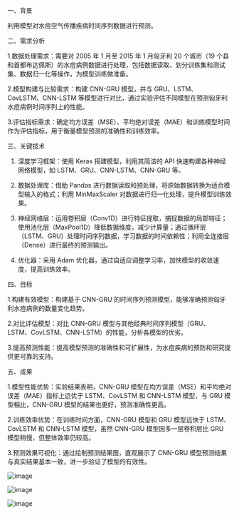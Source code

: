 一、背景

利用模型对水痘空气传播疾病时间序列数据进行预测。

二、需求分析

1.数据处理需求：需要对 2005 年 1 月至 2015 年 1 月匈牙利 20 个城市（19 个县和首都布达佩斯）的水痘病例数据进行处理，包括数据读取、划分训练集和测试集、数据归一化等操作，为模型训练做准备。

2.模型构建与比较需求：构建 CNN-GRU 模型，并与 GRU、LSTM、CovLSTM、CNN-LSTM 等模型进行对比，通过实验评估不同模型在预测匈牙利水痘病例时间序列上的性能。

3.评估指标需求：确定均方误差（MSE）、平均绝对误差（MAE）和训练模型时间作为评估指标，用于衡量模型预测的准确性和训练效率。

三、关键技术

1. 深度学习框架：使用 Keras 搭建模型，利用其简洁的 API 快速构建各种神经网络模型，如 LSTM、GRU、CNN-LSTM、CNN-GRU 等。
   
3. 数据处理库：借助 Pandas 进行数据读取和预处理，将原始数据转换为适合模型输入的格式；利用 MinMaxScaler 对数据进行归一化处理，提升模型训练效果。
   
5. 神经网络层：运用卷积层（Conv1D）进行特征提取，捕捉数据的局部特征；使用池化层（MaxPool1D）降低数据维度，减少计算量；通过循环层（LSTM、GRU）处理时间序列数据，学习数据的时间依赖性；利用全连接层（Dense）进行最终的预测输出。
   
7. 优化器：采用 Adam 优化器，通过自适应调整学习率，加快模型的收敛速度，提高训练效率。
   
四、目标

1.构建有效模型：构建基于 CNN-GRU 的时间序列预测模型，能够准确预测匈牙利水痘病例的数量变化趋势。

2.对比评估模型：对比 CNN-GRU 模型与其他经典时间序列模型（GRU、LSTM、CovLSTM、CNN-LSTM）的性能，分析各模型的优劣。

3.提高预测性能：提高模型预测的准确性和可扩展性，为水痘疾病的预防和研究提供更可靠的支持。

五、成果

1.模型性能优势：实验结果表明，CNN-GRU 模型在均方误差（MSE）和平均绝对误差（MAE）指标上远优于 LSTM、CovLSTM 和 CNN-LSTM 模型，与 GRU 模型相比，CNN-GRU 模型的结果也更好，预测准确性更高。

2.训练效率优势：在训练时间方面，CNN-GRU 模型和 GRU 模型远快于 LSTM、CovLSTM 和 CNN-LSTM 模型，虽然 CNN-GRU 模型因多一层卷积层比 GRU 模型稍慢，但整体效率仍较高。

3.预测效果可视化：通过绘制预测结果图，直观展示了 CNN-GRU 模型预测结果与真实结果基本一致，进一步验证了模型的有效性。

![image](https://github.com/user-attachments/assets/ffc698a4-bb4a-4405-a651-302d53032c55)

![image](https://github.com/user-attachments/assets/e18384fc-e3b2-4ad7-9c46-67c43c5f2b41)

![image](https://github.com/user-attachments/assets/c8f9cd81-aaff-41fd-9b7a-f21d9ea5577b)
